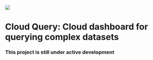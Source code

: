 <img src="https://readthedocs.org/projects/cloud-query/badge/?version=latest">


# Cloud Query: Cloud dashboard for querying complex datasets

### This project is still under active development
